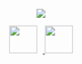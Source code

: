 <!-- ### Hi there 👋 -->

<p align="center">
  <img src="https://capsule-render.vercel.app/api?text=Hey%20Everyone!🕹️&animation=fadeIn&type=waving&color=gradient&height=100"/>
</p>
<div align="center">
<a href="#"><img height="50" style="padding-right:10px" src="https://user-images.githubusercontent.com/90323801/230655586-246e2739-ce19-4182-8cd6-ba6ec34c1597.png">
</a>
  <a href="#"><img height="50" src="https://user-images.githubusercontent.com/90323801/230655978-7a7ab1e4-5500-4172-9568-252343ba4f15.png">
</a>
  </div>
<!--
**Vandit1121/Vandit1121** is a ✨ _special_ ✨ repository because its `README.md` (this file) appears on your GitHub profile.

Here are some ideas to get you started:

- 🔭 I’m currently working on ...
- 🌱 I’m currently learning ...
- 👯 I’m looking to collaborate on ...
- 🤔 I’m looking for help with ...
- 💬 Ask me about ...
- 📫 How to reach me: ...
- 😄 Pronouns: ...
- ⚡ Fun fact: ...
-->
